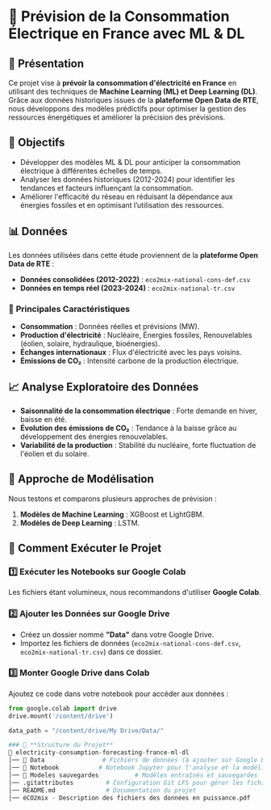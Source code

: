# 🔋 Prévision de la Consommation Électrique en France avec ML & DL  

## 📖 Présentation  
Ce projet vise à **prévoir la consommation d'électricité en France** en utilisant des techniques de **Machine Learning (ML) et Deep Learning (DL)**. Grâce aux données historiques issues de la **plateforme Open Data de RTE**, nous développons des modèles prédictifs pour optimiser la gestion des ressources énergétiques et améliorer la précision des prévisions.  

## 🎯 Objectifs  
- Développer des modèles ML & DL pour anticiper la consommation électrique à différentes échelles de temps.  
- Analyser les données historiques (2012-2024) pour identifier les tendances et facteurs influençant la consommation.  
- Améliorer l'efficacité du réseau en réduisant la dépendance aux énergies fossiles et en optimisant l’utilisation des ressources.  

## 📊 Données  
Les données utilisées dans cette étude proviennent de la **plateforme Open Data de RTE** :  
- **Données consolidées (2012-2022)** : `eco2mix-national-cons-def.csv`  
- **Données en temps réel (2023-2024)** : `eco2mix-national-tr.csv`  

### 🔑 **Principales Caractéristiques**  
- **Consommation** : Données réelles et prévisions (MW).  
- **Production d'électricité** : Nucléaire, Énergies fossiles, Renouvelables (éolien, solaire, hydraulique, bioénergies).  
- **Échanges internationaux** : Flux d'électricité avec les pays voisins.  
- **Émissions de CO₂** : Intensité carbone de la production électrique.  

## 📈 Analyse Exploratoire des Données  
- **Saisonnalité de la consommation électrique** : Forte demande en hiver, baisse en été.  
- **Évolution des émissions de CO₂** : Tendance à la baisse grâce au développement des énergies renouvelables.  
- **Variabilité de la production** : Stabilité du nucléaire, forte fluctuation de l'éolien et du solaire.  

## 🧠 Approche de Modélisation  
Nous testons et comparons plusieurs approches de prévision :  
1. **Modèles de Machine Learning** : XGBoost et LightGBM.  
2. **Modèles de Deep Learning** : LSTM.

## 🚀 Comment Exécuter le Projet  

### 1️⃣ **Exécuter les Notebooks sur Google Colab**  
Les fichiers étant volumineux, nous recommandons d'utiliser **Google Colab**.  

### 2️⃣ **Ajouter les Données sur Google Drive**  
- Créez un dossier nommé **"Data"** dans votre Google Drive.  
- Importez les fichiers de données (`eco2mix-national-cons-def.csv`, `eco2mix-national-tr.csv`) dans ce dossier.  

### 3️⃣ **Monter Google Drive dans Colab**  
Ajoutez ce code dans votre notebook pour accéder aux données :  

```python
from google.colab import drive
drive.mount('/content/drive')

data_path = "/content/drive/My Drive/Data/"

### 📂 **Structure du Projet**
📂 electricity-consumption-forecasting-france-ml-dl  
│── 📁 Data                # Fichiers de données (à ajouter sur Google Drive)  
│── 📁 Notebook           # Notebook Jupyter pour l'analyse et la modélisation  
│── 📁 Modeles sauvegardes          # Modèles entraînés et sauvegardes
│── .gitattributes         # Configuration Git LFS pour gérer les fichiers volumineux 
│── README.md              # Documentation du projet  
│── éCO2mix - Description des fichiers des données en puissance.pdf       # Description des fichiers des données en puissance

